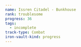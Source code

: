 ```yaml
---
name: Issren Citadel - Bunkhouse
rank: troublesome
progress: 36
tags:
  - incomplete
track-type: Combat
iron-vault-kind: progress
---
```



```iron-vault-track
```

